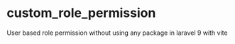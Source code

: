 # custom_role_permission
User based role permission without using any package in laravel 9 with vite 
